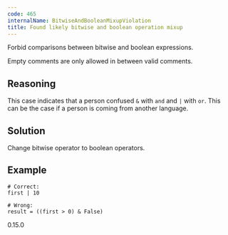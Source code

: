 ```yaml
---
code: 465
internalName: BitwiseAndBooleanMixupViolation
title: Found likely bitwise and boolean operation mixup
---
```


Forbid comparisons between bitwise and boolean expressions.

Empty comments are only allowed in between valid comments.

## Reasoning
This case indicates that a person confused `&` with `and` and `|`
with `or`. This can be the case if a person is coming from another
language.

## Solution
Change bitwise operator to boolean operators.

## Example

    # Correct:
    first | 10
    
    # Wrong:
    result = ((first > 0) & False)

<div class="versionadded">

0.15.0

</div>